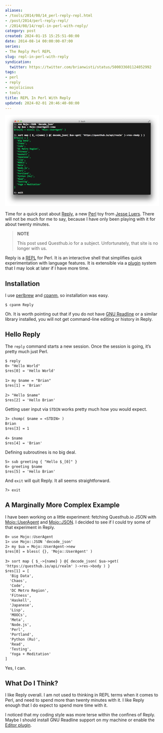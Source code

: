 ```yaml
---
aliases:
- /tools/2014/08/14_perl-reply-repl.html
- /post/2014/perl-reply-repl/
- /2014/08/14/repl-in-perl-with-reply/
category: post
created: 2024-01-15 15:25:51-08:00
date: 2014-08-14 00:00:00-07:00
series:
- The Reply Perl REPL
slug: repl-in-perl-with-reply
syndication:
  twitter: https://twitter.com/brianwisti/status/500033601124052992
tags:
- perl
- reply
- mojolicious
- tools
title: REPL In Perl With Reply
updated: 2024-02-01 20:46:40-08:00
---
```


![attachments/img/2014/cover-2014-08-14.png](../../../attachments/img/2014/cover-2014-08-14.png)

Time for a quick post about [Reply](https://metacpan.org/release/Reply), a new [Perl](../../../card/Perl.md) toy from [Jesse Luers](http://tozt.net/). There will not be much for me to say, because I have only been playing with it for about twenty minutes.

 > 
 > **NOTE**
>
 > This post used Questhub.io for a subject. Unfortunately, that site is no longer with us.

Reply is a [REPL](http://en.wikipedia.org/wiki/Read%E2%80%93eval%E2%80%93print_loop) for Perl. It is an interactive shell that simplifies quick experimentation with language features. It is extensible via a [plugin](https://metacpan.org/source/DOY/Reply-0.35/lib/Reply/Plugin.pm) system that I may look at later if I have more time.

## Installation

I use [perlbrew](http://perlbrew.pl) and [cpanm](https://github.com/miyagawa/cpanminus), so installation was easy.

````
$ cpanm Reply
````

Oh. It is worth pointing out that if you do not have [GNU Readline](http://cnswww.cns.cwru.edu/php/chet/readline/rltop.html) or a similar library installed, you will not get command-line editing or history in Reply.

## Hello Reply

The `reply` command starts a new session. Once the session is going, it’s pretty much just Perl.

````
$ reply
0> "Hello World"
$res[0] = 'Hello World'

1> my $name = "Brian"
$res[1] = 'Brian'

2> "Hello $name"
$res[2] = 'Hello Brian'
````

Getting user input via `STDIN` works pretty much how you would expect.

````
3> chomp( $name = <STDIN> )
Brian
$res[3] = 1

4> $name
$res[4] = 'Brian'
````

Defining subroutines is no big deal.

````
5> sub greeting { "Hello $_[0]" }
6> greeting $name
$res[5] = 'Hello Brian'
````

And `exit` will quit Reply. It all seems straightforward.

````
7> exit
````

## A Marginally More Complex Example

I have been working on a little experiment: fetching Questhub.io JSON with [Mojo::UserAgent](http://mojolicio.us/perldoc/Mojo/UserAgent) and [Mojo::JSON](http://mojolicio.us/perldoc/Mojo/JSON). I decided to see if I could try some of that experiment in Reply.

````
0> use Mojo::UserAgent
1> use Mojo::JSON 'decode_json'
2> my $ua = Mojo::UserAgent->new
$res[0] = bless( {}, 'Mojo::UserAgent' )

3> sort map { $_->{name} } @{ decode_json( $ua->get( 'https://questhub.io/api/realm' )->res->body ) }
$res[1] = [
  'Big Data',
  'Chaos',
  'Code',
  'DC Metro Region',
  'Fitness',
  'Haskell',
  'Japanese',
  'Lisp',
  'MOOCs',
  'Meta',
  'Node.js',
  'Perl',
  'Portland',
  'Python (Ru)',
  'Read',
  'Testing',
  'Yoga + Meditation'
]
````

Yes, I can.

## What Do I Think?

I like Reply overall. I am not used to thinking in REPL terms when it comes to Perl, and need to spend more than twenty minutes with it. I like Reply enough that I do expect to spend more time with it.

I noticed that my coding style was more terse within the confines of Reply. Maybe I should install GNU Readline support on my machine or enable the [Editor plugin](https://metacpan.org/pod/Reply::Plugin::Editor).